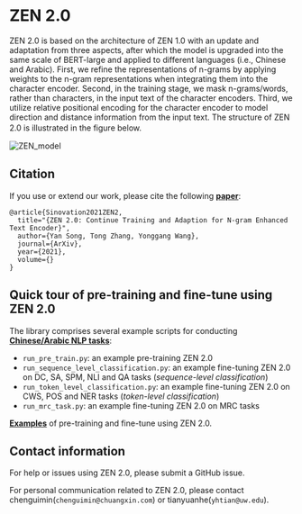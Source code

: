 # ZEN 2.0

ZEN 2.0 is based on the architecture of ZEN 1.0 with an update and adaptation from three aspects, after which the model is upgraded into the same scale of BERT-large and applied to different languages (i.e., Chinese and Arabic).   First,  we  refine  the  representations  of n-grams by applying weights to the n-gram representations when integrating them into the character encoder.  Second, in the training stage, we mask n-grams/words, rather than characters, in the input text of the character encoders.  Third, we utilize relative positional encoding for the character encoder to model direction and distance information from the input text.  The structure of ZEN 2.0 is illustrated in the figure below.
　

![ZEN_model](http://zen.chuangxin.com/front/assets/zen2.png)

## Citation

If you use or extend our work, please cite the following [**paper**](https://arxiv.org/abs/1911.00720):
```
@article{Sinovation2021ZEN2,
  title="{ZEN 2.0: Continue Training and Adaption for N-gram Enhanced Text Encoder}",
  author={Yan Song, Tong Zhang, Yonggang Wang},
  journal={ArXiv},
  year={2021},
  volume={}
}
```

## Quick tour of pre-training and fine-tune using ZEN 2.0

The library comprises several example scripts for conducting [**Chinese/Arabic NLP tasks**](/datasets):

- `run_pre_train.py`: an example pre-training ZEN 2.0
- `run_sequence_level_classification.py`: an example fine-tuning ZEN 2.0 on DC, SA, SPM, NLI and QA tasks (*sequence-level classification*)
- `run_token_level_classification.py`: an example fine-tuning ZEN 2.0 on CWS, POS and NER tasks (*token-level classification*)
- `run_mrc_task.py`: an example fine-tuning ZEN 2.0 on MRC tasks

[**Examples**](/examples) of pre-training and fine-tune using ZEN 2.0.


## Contact information

For help or issues using ZEN 2.0, please submit a GitHub issue.

For personal communication related to ZEN 2.0, please contact chenguimin(`chenguimin@chuangxin.com`) or tianyuanhe(`yhtian@uw.edu`).

